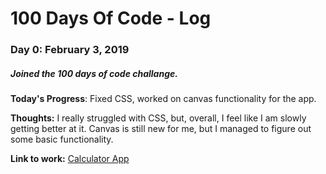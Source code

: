# 100 Days Of Code - Log

### Day 0: February 3, 2019
##### Joined the 100 days of code challange.

**Today's Progress**: Fixed CSS, worked on canvas functionality for the app.

**Thoughts:** I really struggled with CSS, but, overall, I feel like I am slowly getting better at it. Canvas is still new for me, but I managed to figure out some basic functionality.

**Link to work:** [Calculator App](http://www.example.com)

